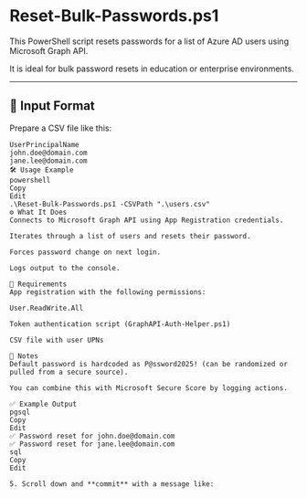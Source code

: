 
# Reset-Bulk-Passwords.ps1

This PowerShell script resets passwords for a list of Azure AD users using Microsoft Graph API.

It is ideal for bulk password resets in education or enterprise environments.

---

## 🧾 Input Format

Prepare a CSV file like this:

```csv
UserPrincipalName
john.doe@domain.com
jane.lee@domain.com
🛠 Usage Example
powershell
Copy
Edit
.\Reset-Bulk-Passwords.ps1 -CSVPath ".\users.csv"
⚙️ What It Does
Connects to Microsoft Graph API using App Registration credentials.

Iterates through a list of users and resets their password.

Forces password change on next login.

Logs output to the console.

🔐 Requirements
App registration with the following permissions:

User.ReadWrite.All

Token authentication script (GraphAPI-Auth-Helper.ps1)

CSV file with user UPNs

📌 Notes
Default password is hardcoded as P@ssword2025! (can be randomized or pulled from a secure source).

You can combine this with Microsoft Secure Score by logging actions.

✅ Example Output
pgsql
Copy
Edit
✅ Password reset for john.doe@domain.com
✅ Password reset for jane.lee@domain.com
sql
Copy
Edit

5. Scroll down and **commit** with a message like:
